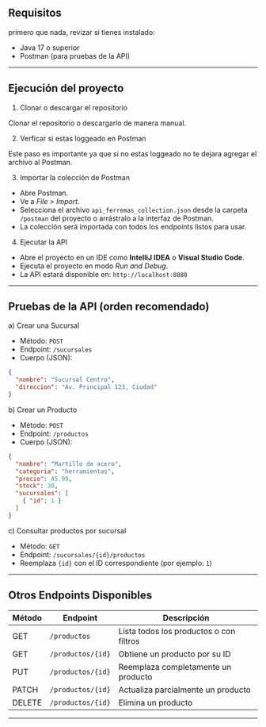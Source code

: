 Requisitos
----------

primero que nada, revizar si tienes instalado:

- Java 17 o superior
- Postman (para pruebas de la API)

---

Ejecución del proyecto
----------------------

1. Clonar o descargar el repositorio

Clonar el repositorio o descargarlo de manera manual.

2. Verficar si estas loggeado en Postman

Este paso es importante ya que si no estas loggeado no te dejara agregar el archivo al Postman.

3. Importar la colección de Postman

- Abre Postman.
- Ve a *File > Import*.
- Selecciona el archivo `api_ferremas_collection.json` desde la carpeta `/postman` del proyecto o arrástralo a la interfaz de Postman.
- La colección será importada con todos los endpoints listos para usar.

4. Ejecutar la API

- Abre el proyecto en un IDE como **IntelliJ IDEA** o **Visual Studio Code**.
- Ejecuta el proyecto en modo *Run and Debug*.
- La API estará disponible en: `http://localhost:8080`

---

Pruebas de la API (orden recomendado)
-------------------------------------

a) Crear una Sucursal
- Método: `POST`
- Endpoint: `/sucursales`
- Cuerpo (JSON):
```json
{
  "nombre": "Sucursal Centro",
  "direccion": "Av. Principal 123, Ciudad"
}
```

b) Crear un Producto
- Método: `POST`
- Endpoint: `/productos`
- Cuerpo (JSON):
```json
{
  "nombre": "Martillo de acero",
  "categoria": "herramientas",
  "precio": 45.99,
  "stock": 30,
  "sucursales": [
    { "id": 1 }
  ]
}
```

c) Consultar productos por sucursal
- Método: `GET`
- Endpoint: `/sucursales/{id}/productos`
- Reemplaza `{id}` con el ID correspondiente (por ejemplo: `1`)

---

Otros Endpoints Disponibles
---------------------------

| Método | Endpoint             | Descripción                                 |
|--------|----------------------|---------------------------------------------|
| GET    | `/productos`         | Lista todos los productos o con filtros     |
| GET    | `/productos/{id}`    | Obtiene un producto por su ID               |
| PUT    | `/productos/{id}`    | Reemplaza completamente un producto         |
| PATCH  | `/productos/{id}`    | Actualiza parcialmente un producto          |
| DELETE | `/productos/{id}`    | Elimina un producto                         |

---
